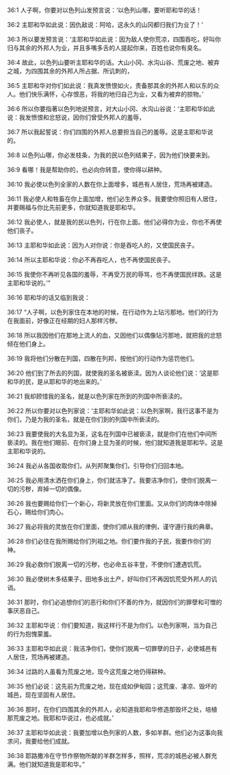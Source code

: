 <a id="1"></a>36:1  人子啊，你要对以色列山发预言说：‘以色列山哪，要听耶和华的话！  

<a id="2"></a>36:2  主耶和华如此说：因仇敌说：阿哈，这永久的山冈都归我们为业了！’　  

<a id="3"></a>36:3  所以要发预言说：‘主耶和华如此说：因为敌人使你荒凉，四围吞吃，好叫你归与其余的外邦人为业，并且多嘴多舌的人提起你来，百姓也说你有臭名。  

<a id="4"></a>36:4  故此，以色列山要听主耶和华的话。大山小冈、水沟山谷、荒废之地、被弃之城，为四围其余的外邦人所占据、所讥刺的，  

<a id="5"></a>36:5  主耶和华对你们如此说：我真发愤恨如火，责备那其余的外邦人和以东的众人。他们快乐满怀，心存恨恶，将我的地归自己为业，又看为被弃的掠物。’  

<a id="6"></a>36:6  所以你要指著以色列地说预言，对大山小冈、水沟山谷说：‘主耶和华如此说：我发愤恨和忿怒说，因你们曾受外邦人的羞辱，  

<a id="7"></a>36:7  所以我起誓说：你们四围的外邦人总要担当自己的羞辱。这是主耶和华说的。  

<a id="8"></a>36:8  以色列山哪，你必发枝条，为我的民以色列结果子，因为他们快要来到。  

<a id="9"></a>36:9  看哪！我是帮助你的，也必向你转意，使你得以耕种。  

<a id="10"></a>36:10  我必使以色列全家的人数在你上面增多，城邑有人居住，荒场再被建造。  

<a id="11"></a>36:11  我必使人和牲畜在你上面加增，他们必生养众多。我要使你照旧有人居住，并要赐福与你比先前更多，你就知道我是耶和华。  

<a id="12"></a>36:12  我必使人，就是我的民以色列，行在你上面。他们必得你为业，你也不再使他们丧子。  

<a id="13"></a>36:13  主耶和华如此说：因为人对你说：你是吞吃人的，又使国民丧子。  

<a id="14"></a>36:14  所以主耶和华说：你必不再吞吃人，也不再使国民丧子。  

<a id="15"></a>36:15  我使你不再听见各国的羞辱，不再受万民的辱骂，也不再使国民绊跌。这是主耶和华说的。’”  

<a id="16"></a>36:16  耶和华的话又临到我说：  

<a id="17"></a>36:17  “人子啊，以色列家住在本地的时候，在行动作为上玷污那地。他们的行为在我面前，好像正在经期的妇人那样污秽。  

<a id="18"></a>36:18  所以我因他们在那地上流人的血，又因他们以偶像玷污那地，就把我的忿怒倾在他们身上。  

<a id="19"></a>36:19  我将他们分散在列国，四散在列邦，按他们的行动作为惩罚他们。  

<a id="20"></a>36:20  他们到了所去的列国，就使我的圣名被亵渎。因为人谈论他们说：‘这是耶和华的民，是从耶和华的地出来的。’  

<a id="21"></a>36:21  我却顾惜我的圣名，就是以色列家在所到的列国中所亵渎的。  

<a id="22"></a>36:22  所以你要对以色列家说：‘主耶和华如此说：以色列家啊，我行这事不是为你们，乃是为我的圣名，就是在你们到的列国中所亵渎的。  

<a id="23"></a>36:23  我要使我的大名显为圣，这名在列国中已被亵渎，就是你们在他们中间所亵渎的。我在他们眼前、在你们身上显为圣的时候，他们就知道我是耶和华。这是主耶和华说的。  

<a id="24"></a>36:24  我必从各国收取你们，从列邦聚集你们，引导你们归回本地。  

<a id="25"></a>36:25  我必用清水洒在你们身上，你们就洁净了。我要洁净你们，使你们脱离一切的污秽，弃掉一切的偶像。  

<a id="26"></a>36:26  我也要赐给你们一个新心，将新灵放在你们里面。又从你们的肉体中除掉石心，赐给你们肉心。  

<a id="27"></a>36:27  我必将我的灵放在你们里面，使你们顺从我的律例，谨守遵行我的典章。  

<a id="28"></a>36:28  你们必住在我所赐给你们列祖之地。你们要作我的子民，我要作你们的　神。  

<a id="29"></a>36:29  我必救你们脱离一切的污秽，也必命五谷丰登，不使你们遭遇饥荒。  

<a id="30"></a>36:30  我必使树木多结果子，田地多出土产，好叫你们不再因饥荒受外邦人的讥诮。  

<a id="31"></a>36:31  那时，你们必追想你们的恶行和你们不善的作为，就因你们的罪孽和可憎的事厌恶自己。  

<a id="32"></a>36:32  主耶和华说：你们要知道，我这样行不是为你们。以色列家啊，当为自己的行为抱愧蒙羞。  

<a id="33"></a>36:33  主耶和华如此说：我洁净你们，使你们脱离一切罪孽的日子，必使城邑有人居住，荒场再被建造。  

<a id="34"></a>36:34  过路的人虽看为荒废之地，现今这荒废之地仍得耕种。  

<a id="35"></a>36:35  他们必说：这先前为荒废之地，现在成如伊甸园；这荒废、凄凉、毁坏的城邑，现在坚固有人居住。  

<a id="36"></a>36:36  那时，在你们四围其余的外邦人，必知道我耶和华修造那毁坏之处，培植那荒废之地。我耶和华说过，也必成就。’  

<a id="37"></a>36:37  主耶和华如此说：我要加增以色列家的人数，多如羊群。他们必为这事向我求问，我要给他们成就。  

<a id="38"></a>36:38  耶路撒冷在守节作祭物所献的羊群怎样多，照样，荒凉的城邑必被人群充满。他们就知道我是耶和华。”  
